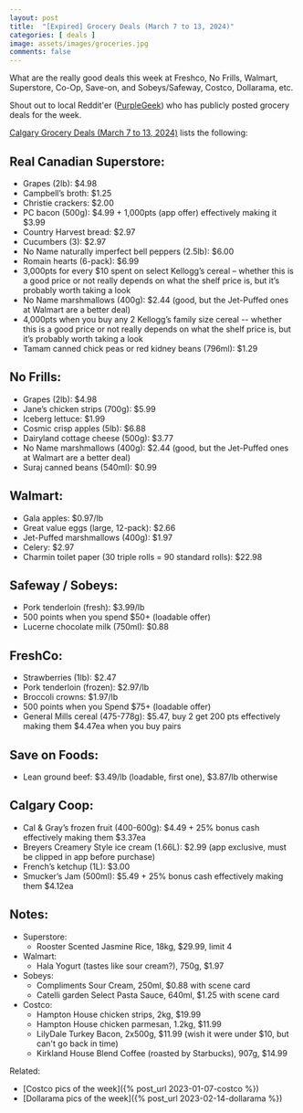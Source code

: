 ```yaml
---
layout: post
title:  "[Expired] Grocery Deals (March 7 to 13, 2024)"
categories: [ deals ]
image: assets/images/groceries.jpg
comments: false
---
```


What are the really good deals this week at Freshco, No Frills, Walmart, Superstore, Co-Op, Save-on, and Sobeys/Safeway, Costco, Dollarama, etc.

Shout out to local Reddit'er ([PurpleGeek](https://www.reddit.com/user/PurpleGeek/)) who has publicly posted grocery deals for the week.

[Calgary Grocery Deals (March 7 to 13, 2024)](https://www.reddit.com/r/Calgary/comments/1b8e62c/calgary_groceries_deals_march_7_to_13_2024/) lists the following:

## Real Canadian Superstore:
- Grapes (2lb): $4.98
- Campbell’s broth: $1.25
- Christie crackers: $2.00
- PC bacon (500g): $4.99 + 1,000pts (app offer) effectively making it $3.99
- Country Harvest bread: $2.97
- Cucumbers (3): $2.97
- No Name naturally imperfect bell peppers (2.5lb): $6.00
- Romain hearts (6-pack): $6.99
- 3,000pts for every $10 spent on select Kellogg’s cereal – whether this is a good price or not really depends on what the shelf price is, but it’s probably worth taking a look
- No Name marshmallows (400g): $2.44 (good, but the Jet-Puffed ones at Walmart are a better deal)
- 4,000pts when you buy any 2 Kellogg’s family size cereal -- whether this is a good price or not really depends on what the shelf price is, but it’s probably worth taking a look
- Tamam canned chick peas or red kidney beans (796ml): $1.29

## No Frills:
- Grapes (2lb): $4.98
- Jane’s chicken strips (700g): $5.99
- Iceberg lettuce: $1.99
- Cosmic crisp apples (5lb): $6.88
- Dairyland cottage cheese (500g): $3.77
- No Name marshmallows (400g): $2.44 (good, but the Jet-Puffed ones at Walmart are a better deal)
- Suraj canned beans (540ml): $0.99

## Walmart:
- Gala apples: $0.97/lb
- Great value eggs (large, 12-pack): $2.66
- Jet-Puffed marshmallows (400g): $1.97
- Celery: $2.97
- Charmin toilet paper (30 triple rolls = 90 standard rolls): $22.98

## Safeway / Sobeys:
- Pork tenderloin (fresh): $3.99/lb
- 500 points when you spend $50+ (loadable offer)
- Lucerne chocolate milk (750ml): $0.88

## FreshCo:
- Strawberries (1lb): $2.47
- Pork tenderloin (frozen): $2.97/lb
- Broccoli crowns: $1.97/lb
- 500 points when you Spend $75+ (loadable offer)
- General Mills cereal (475-778g): $5.47, buy 2 get 200 pts effectively making them $4.47ea when you buy pairs

## Save on Foods:
- Lean ground beef: $3.49/lb (loadable, first one), $3.87/lb otherwise

## Calgary Coop:
- Cal & Gray’s frozen fruit (400-600g): $4.49 + 25% bonus cash effectively making them $3.37ea
- Breyers Creamery Style ice cream (1.66L): $2.99 (app exclusive, must be clipped in app before purchase)
- French’s ketchup (1L): $3.00
- Smucker’s Jam (500ml): $5.49 + 25% bonus cash effectively making them $4.12ea


## Notes:
- Superstore:
    - Rooster Scented Jasmine Rice, 18kg, $29.99, limit 4
- Walmart:
    - Hala Yogurt (tastes like sour cream?), 750g, $1.97
- Sobeys:
    - Compliments Sour Cream, 250ml, $0.88 with scene card
    - Catelli garden Select Pasta Sauce, 640ml, $1.25 with scene card
- Costco:
    - Hampton House chicken strips, 2kg, $19.99
    - Hampton House chicken parmesan, 1.2kg, $11.99
    - LilyDale Turkey Bacon, 2x500g, $11.99  (wish it were under $10, but can't go back in time)
    - Kirkland House Blend Coffee (roasted by Starbucks), 907g, $14.99

Related:
 - [Costco pics of the week]({% post_url 2023-01-07-costco %})
 - [Dollarama pics of the week]({% post_url 2023-02-14-dollarama %})


 